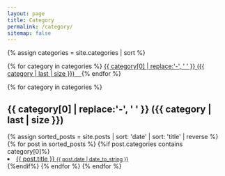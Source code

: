 ```yaml
---
layout: page
title: Category
permalink: /category/
sitemap: false
---
```


<!-- 전체 카테고리를 수평으로 나열 -->
<div>
{% assign categories = site.categories | sort %}

{% for category in categories %}
  <span class="site-tag">
    <a href="#{{ category | first | slugify }}">
      {{ category[0] | replace:'-', ' ' }} ({{ category | last | size }}) &nbsp;&nbsp;
    </a>
  </span>
{% endfor %}
</div>

<!-- 각 카테고리와 그에 해당하는 내용 출력 -->
<div id="index">
{% for category in categories %}
 <a name="{{ category[0] }}"></a>
 <h2>{{ category[0] | replace:'-', ' ' }} ({{ category | last | size }})</h2>
 <!--{% assign sorted_posts = site.posts | sort: 'title' %}--> <!--이건 제목별로 정렬-->
 {% assign sorted_posts = site.posts | sort: 'date' | sort: 'title' | reverse %} <!-- 이건 날짜별로 정렬 -->
 {% for post in sorted_posts %}
  {%if post.categories contains category[0]%}
    <a class="post-title" href="{{ site.baseurl }}{{ post.url }}">
      <li>
        {{ post.title }}
        <small class="post-date">{{ post.date |  date_to_string }}</small>
      </li>
    </a>
  {%endif%}
 {% endfor %}
{% endfor %}
</div>
